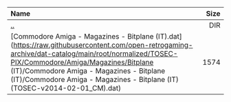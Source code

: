 |Name|Size|
|:---|---:|
|[..](../index.html)|DIR|
|[Commodore Amiga - Magazines - Bitplane (IT).dat](https://raw.githubusercontent.com/open-retrogaming-archive/dat-catalog/main/root/normalized/TOSEC-PIX/Commodore/Amiga/Magazines/Bitplane (IT)/Commodore Amiga - Magazines - Bitplane (IT)/Commodore Amiga - Magazines - Bitplane (IT) (TOSEC-v2014-02-01_CM).dat)|1574|
